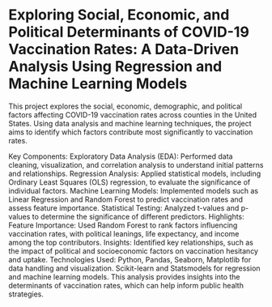# Exploring Social, Economic, and Political Determinants of COVID-19 Vaccination Rates: A Data-Driven Analysis Using Regression and Machine Learning Models

This project explores the social, economic, demographic, and political factors affecting COVID-19 vaccination rates across counties in the United States. Using data analysis and machine learning techniques, the project aims to identify which factors contribute most significantly to vaccination rates.

Key Components:
Exploratory Data Analysis (EDA): Performed data cleaning, visualization, and correlation analysis to understand initial patterns and relationships.
Regression Analysis: Applied statistical models, including Ordinary Least Squares (OLS) regression, to evaluate the significance of individual factors.
Machine Learning Models: Implemented models such as Linear Regression and Random Forest to predict vaccination rates and assess feature importance.
Statistical Testing: Analyzed t-values and p-values to determine the significance of different predictors.
Highlights:
Feature Importance: Used Random Forest to rank factors influencing vaccination rates, with political leanings, life expectancy, and income among the top contributors.
Insights: Identified key relationships, such as the impact of political and socioeconomic factors on vaccination hesitancy and uptake.
Technologies Used:
Python, Pandas, Seaborn, Matplotlib for data handling and visualization.
Scikit-learn and Statsmodels for regression and machine learning models.
This analysis provides insights into the determinants of vaccination rates, which can help inform public health strategies.
